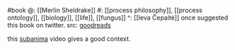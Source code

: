 #book 
@: [[Merlin Sheldrake]]
#: [[process philosophy]], [[process ontology]], [[biology]], [[life]], [[fungus]]
^: [[Ieva Čepaitė]] once suggested this book on twitter.
src: [goodreads](https://www.goodreads.com/book/show/52668915-entangled-life?from_search=true&from_srp=true&qid=AKghJS3Qq3&rank=1)

this [subanima](https://youtu.be/vaJcmWjMNwo?si=LfXYfGsXmoo1lr17&t=916) video gives a good context. 
